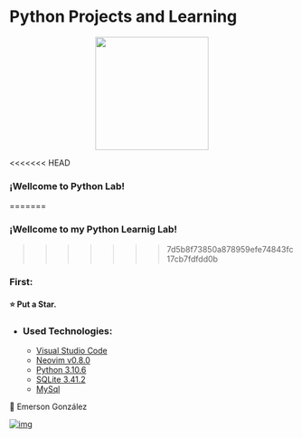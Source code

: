 # Python Projects and Learning 

<p align="center" >
     <img width="200" heigth="200" src="https://techlabkids.com/wp-content/uploads/2022/01/159-1595848_python-logo-png-transparent-background-python-logo-png.png">
</p>

<<<<<<< HEAD
### ¡Wellcome to Python Lab! 
=======
### ¡Wellcome to my Python Learnig Lab! 
>>>>>>> 7d5b8f73850a878959efe74843fc17cb7fdfdd0b


### First:

#### ⭐ Put a Star.

- ### Used Technologies:

  - [Visual Studio Code](https://code.visualstudio.com)
  - [Neovim v0.8.0](https://github.com/neovim/neovim)
  - [Python 3.10.6](https://www.python.org/downloads/release/python-3106/)
  - [SQLite 3.41.2](https://www.sqlite.org/releaselog/3_41_2.html)
  - [MySql](https://www.mysql.com/)

🔗 Emerson González

[![img](https://camo.githubusercontent.com/c00f87aeebbec37f3ee0857cc4c20b21fefde8a96caf4744383ebfe44a47fe3f/68747470733a2f2f696d672e736869656c64732e696f2f62616467652f2d4c696e6b6564496e2d2532333030373742353f7374796c653d666f722d7468652d6261646765266c6f676f3d6c696e6b6564696e266c6f676f436f6c6f723d7768697465)](https://www.linkedin.com/in/emerson-gonzalez-developer/)
